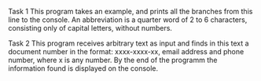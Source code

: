 Task 1 This program takes an example, and prints all the branches from this line to the console. An abbreviation is a quarter word of 2 to 6 characters, consisting only of capital letters, without numbers.

Task 2 This program receives arbitrary text as input and finds in this text a document number in the format: xxxx-xxxx-xx, email address and phone number, where x is any number. By the end of the programm the information found is displayed on the console.
